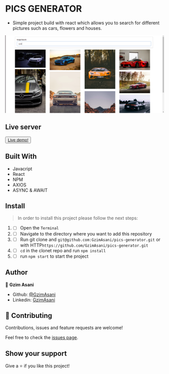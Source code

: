 # PICS GENERATOR


- Simple project build with react which allows you to search for different pictures such as cars, flowers and houses.

![img](./readme.png)

## Live server
<button> <a href="https://elated-euler-4c35f1.netlify.app/"> Live demo!</a> </button>

## Built With 

- Javacript
- React
- NPM
- AXIOS
- ASYNC & AWAIT

## Install 

> In order to install this project please follow the next steps:

1. - [ ] Open the `Terminal`
2. - [ ] Navigate to the directory where you want to add this repository
3. - [ ] Run git clone and `git@github.com:GzimAsani/pics-generator.git` or with HTTP`https://github.com/GzimAsani/pics-generator.git` 
5. - [ ] `cd` in the clonet repo and run `npm install`
6. - [ ] run `npm start` to start the project

## Author

👤 **Gzim Asani**
- Github: [@GzimAsani](https://github.com/GzimAsani)
- Linkedin: [GzimAsani](https://www.linkedin.com/in/gzim-asani-83390a17a/)

## 🤝 Contributing

Contributions, issues and feature requests are welcome!

Feel free to check the [issues page](https://github.com/GzimAsani/pics-generator/issues).


## Show your support

Give a ⭐️ if you like this project!